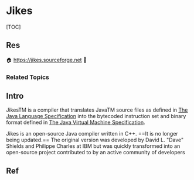 # Jikes

[TOC]



## Res
🏠 https://jikes.sourceforge.net
🚧 


### Related Topics



## Intro
JikesTM is a compiler that translates JavaTM source files as defined in [The Java Language Specification](http://www.java.sun.com/docs/books/jls) into the bytecoded instruction set and binary format defined in [The Java Virtual Machine Specification](http://www.java.sun.com/docs/books/vmspec).

Jikes is an open-source Java compiler written in C++. ==It is no longer being updated.== The original version was developed by David L. "Dave" Shields and Philippe Charles at IBM but was quickly transformed into an open-source project contributed to by an active community of developers



## Ref
